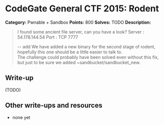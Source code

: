 # CodeGate General CTF 2015: Rodent

**Category:** Pwnable + Sandbox
**Points:** 800
**Solves:** TODO
**Description:** 

> I found some ancient file server, can you have a look?
> Server : 54.178.144.54
> Port : TCP 7777
> 
> -- add
> We have added a new binary for the second stage of rodent,
> hopefully this one should be a little easier to talk to.   
> The challenge could probably have been solved even without
> this fix, but just to be sure we added ~sandbucket/sandbucket_new.

## Write-up

(TODO)

## Other write-ups and resources

* none yet